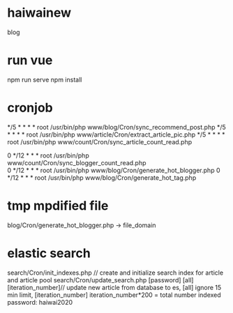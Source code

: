 # haiwainew
blog

# run vue
npm run serve 
npm install  

# cronjob
*/5 * * * * root /usr/bin/php www/blog/Cron/sync_recommend_post.php 
*/5 * * * * root /usr/bin/php www/article/Cron/extract_article_pic.php
*/5 * * * * root /usr/bin/php www/count/Cron/sync_article_count_read.php

0 */12 * * * root /usr/bin/php www/count/Cron/sync_blogger_count_read.php  
0 */12 * * * root /usr/bin/php www/blog/Cron/generate_hot_blogger.php
0 */12 * * * root /usr/bin/php www/blog/Cron/generate_hot_tag.php


# tmp mpdified file
blog/Cron/generate_hot_blogger.php   ->  file_domain

# elastic search
search/Cron/init_indexes.php // create and initialize search index for article and article pool
search/Cron/update_search.php [password] [all] [iteration_number]// update new article from database to es, [all] ignore 15 min limit, [iteration_number] iteration_number*200 = total number indexed
password: haiwai2020